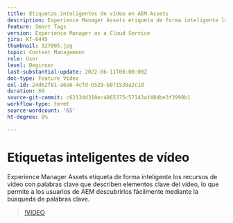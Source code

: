 ```yaml
---
title: Etiquetas inteligentes de vídeo en AEM Assets
description: Experience Manager Assets etiqueta de forma inteligente los recursos de vídeo con palabras clave que describen elementos clave del vídeo, lo que permite a los usuarios de AEM descubrirlos fácilmente mediante la búsqueda de palabras clave.
feature: Smart Tags
version: Experience Manager as a Cloud Service
jira: KT-6445
thumbnail: 327005.jpg
topic: Content Management
role: User
level: Beginner
last-substantial-update: 2022-06-11T00:00:00Z
doc-type: Feature Video
exl-id: 24d62f81-a6a6-4cfd-b529-b071539a2c1d
duration: 69
source-git-commit: c6213dd318ec4865375c57143af40dbe3f3990b1
workflow-type: tm+mt
source-wordcount: '65'
ht-degree: 0%

---
```


# Etiquetas inteligentes de vídeo

Experience Manager Assets etiqueta de forma inteligente los recursos de vídeo con palabras clave que describen elementos clave del vídeo, lo que permite a los usuarios de AEM descubrirlos fácilmente mediante la búsqueda de palabras clave.

>[!VIDEO](https://video.tv.adobe.com/v/327005?quality=12&learn=on)